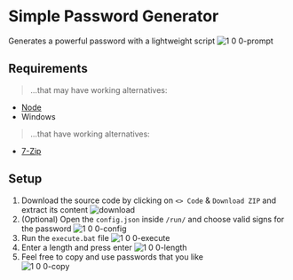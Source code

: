# Simple Password Generator

Generates a powerful password with a lightweight script
![1 0 0-prompt](https://github.com/user-attachments/assets/4e0e2da9-c926-40f1-9c8b-0bfd8be60647)

## Requirements

> ...that may have working alternatives:
- [Node](https://nodejs.org/en/download/prebuilt-installer)
- Windows
> ...that have working alternatives:
- [7-Zip](https://7-zip.de/download.html)

## Setup

1. Download the source code by clicking on `<> Code` & `Download ZIP` and extract its content
![download](https://github.com/ItsLeMax/Simple-Password-Generator/assets/80857459/3ca81cf2-d988-43ec-98d3-1f9de159dda7)
2. (Optional) Open the `config.json` inside `/run/` and choose valid signs for the password
![1 0 0-config](https://github.com/user-attachments/assets/2b58ee28-6229-4ca8-a98f-3ec579b88905)
3. Run the `execute.bat` file
![1 0 0-execute](https://github.com/user-attachments/assets/579bad01-0600-4fda-8a53-4e938024ecb9)
4. Enter a length and press enter
![1 0 0-length](https://github.com/user-attachments/assets/b99f5981-0ed4-4d67-bcac-1cf802817d97)
5. Feel free to copy and use passwords that you like\
![1 0 0-copy](https://github.com/user-attachments/assets/cc48598b-abe2-4814-b1db-247d79bb28f0)